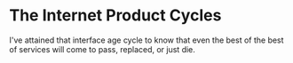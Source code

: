 # The Internet Product Cycles

I've attained that interface age cycle to know that even the best of the best of services will come to pass, replaced, or just die.